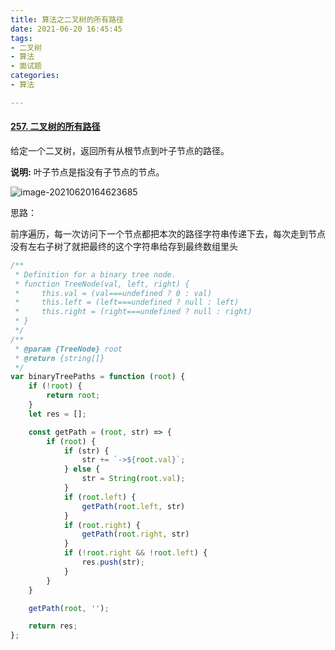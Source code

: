 ```yaml
---
title: 算法之二叉树的所有路径
date: 2021-06-20 16:45:45
tags:
- 二叉树
- 算法
- 面试题
categories:
- 算法

---
```


#### [257. 二叉树的所有路径](https://leetcode-cn.com/problems/binary-tree-paths/)

给定一个二叉树，返回所有从根节点到叶子节点的路径。

**说明:** 叶子节点是指没有子节点的节点。

![image-20210620164623685](D:\Blogs\NollieLeo.github.io\source\_posts\算法之二叉树的所有路径\image-20210620164623685.png)



思路：

前序遍历，每一次访问下一个节点都把本次的路径字符串传递下去，每次走到节点没有左右子树了就把最终的这个字符串给存到最终数组里头

```js
/**
 * Definition for a binary tree node.
 * function TreeNode(val, left, right) {
 *     this.val = (val===undefined ? 0 : val)
 *     this.left = (left===undefined ? null : left)
 *     this.right = (right===undefined ? null : right)
 * }
 */
/**
 * @param {TreeNode} root
 * @return {string[]}
 */
var binaryTreePaths = function (root) {
    if (!root) {
        return root;
    }
    let res = [];

    const getPath = (root, str) => {
        if (root) {
            if (str) {
                str += `->${root.val}`;
            } else {
                str = String(root.val);
            }
            if (root.left) {
                getPath(root.left, str)
            }
            if (root.right) {
                getPath(root.right, str)
            }
            if (!root.right && !root.left) {
                res.push(str);
            }
        }
    }

    getPath(root, '');

    return res;
};
```




